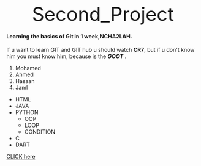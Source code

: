 <div align="center" style="font-size: 50px;">
    Second_Project
</div>


#### Learning the basics of Git in 1 week,NCHA2LAH.
If u want to learn GIT and GIT hub u should watch **CR7**, but if u don't know him you must know him, because is the ***GOOT*** .
1. Mohamed
1. Ahmed
1. Hasaan
1. Jaml

- HTML
- JAVA
- PYTHON
    - OOP
    - LOOP
    - CONDITION
- C
- DART

<a href="https://www.google.com" target="_blank">CLICK here</a>



